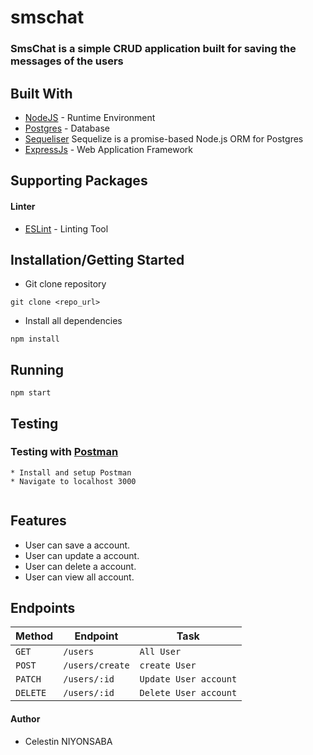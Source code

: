 # smschat
### SmsChat is a simple CRUD application built for saving the messages of the users

## Built With

* [NodeJS](https://nodejs.org/) - Runtime Environment
* [Postgres](https://www.postgresql.org//) - Database
* [Sequeliser](http://docs.sequelizejs.com/) Sequelize is a promise-based Node.js ORM for Postgres
* [ExpressJs](https://expressjs.com/) - Web Application Framework


## Supporting Packages
#### Linter

* [ESLint](https://eslint.org/) - Linting Tool

## Installation/Getting Started
* Git clone repository
``` 
git clone <repo_url>
```

* Install all dependencies
```
npm install
```
## Running
```
npm start
```

## Testing

### Testing with [Postman](www.postman.com)
```
* Install and setup Postman 
* Navigate to localhost 3000 
```
```
```
## Features
* User can save a account.
* User can update a account.
* User can delete a account.
* User can view all account.

## Endpoints
|  Method  |  Endpoint  |  Task  |
|  --- |  --- |  ---  |
|  `GET`  |  `/users`  |  `All User`  |
|  `POST`  |  `/users/create`  |  `create User`  |
|  `PATCH`  |  `/users/:id`  |  `Update User account`  |
|  `DELETE`  |  `/users/:id`  |  `Delete User account`  |

#### Author
* Celestin NIYONSABA

